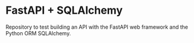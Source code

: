 # FastAPI + SQLAlchemy
Repository to test building an API with the FastAPI web framework and the Python ORM SQLAlchemy.